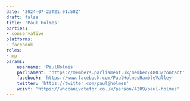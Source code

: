 ```yaml
---
date: '2024-07-23T21:01:58Z'
draft: false
title: 'Paul Holmes'
parties:
- conservative
platforms:
- facebook
roles:
- mp
params:
    username: 'PaulHolmes'
    parliament: 'https://members.parliament.uk/member/4803/contact'
    facebook: 'https://www.facebook.com/PaulHolmesHambleValley'
    twitter: 'https://twitter.com/pauljholmes'
    wcivf: 'https://whocanivotefor.co.uk/person/4209/paul-holmes'
---
```


